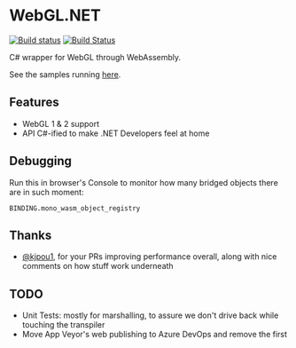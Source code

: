 ﻿# WebGL.NET

[![Build status](https://ci.appveyor.com/api/projects/status/mtl68763xqr4wkuk?svg=true)](https://ci.appveyor.com/project/jacano/webgl-net)
[![Build Status](https://dev.azure.com/webglnet/WebGL.NET/_apis/build/status/WaveEngine.WebGL.NET?branchName=master)](https://dev.azure.com/webglnet/WebGL.NET/_build/latest?definitionId=2&branchName=master)

C# wrapper for WebGL through WebAssembly.

See the samples running [here](https://webglnet.surge.sh).

## Features

- WebGL 1 & 2 support
- API C#-ified to make .NET Developers feel at home

## Debugging

Run this in browser's Console to monitor how many bridged objects there are in such moment:

```
BINDING.mono_wasm_object_registry
```

## Thanks

- [@kjpou1](https://github.com/kjpou1), for your PRs improving performance overall, along with nice comments on how stuff work underneath

## TODO

- Unit Tests: mostly for marshalling, to assure we don't drive back while touching the transpiler
- Move App Veyor's web publishing to Azure DevOps and remove the first